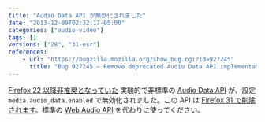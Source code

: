 ```yaml
---
title: "Audio Data API が無効化されました"
date: "2013-12-09T02:32:17-05:00"
categories: ["audio-video"]
tags: []
versions: ["28", "31-esr"]
references:
    - url: "https://bugzilla.mozilla.org/show_bug.cgi?id=927245"
      title: "Bug 927245 – Remove deprecated Audio Data API implementation"
---
```

[Firefox 22 以降非推奨となっていた](https://www.fxsitecompat.dev/ja/docs/2013/audio-data-api-has-been-deprecated/) 実験的で非標準の [Audio Data API](https://developer.mozilla.org/docs/Introducing_the_Audio_API_Extension) が、設定 `media.audio_data.enabled` で無効化されました。この API は [Firefox 31 で削除されます](https://www.fxsitecompat.dev/ja/docs/2014/audio-data-api-has-been-removed/)。標準の [Web Audio API](https://developer.mozilla.org/docs/Web_Audio_API) を代わりに使ってください。
